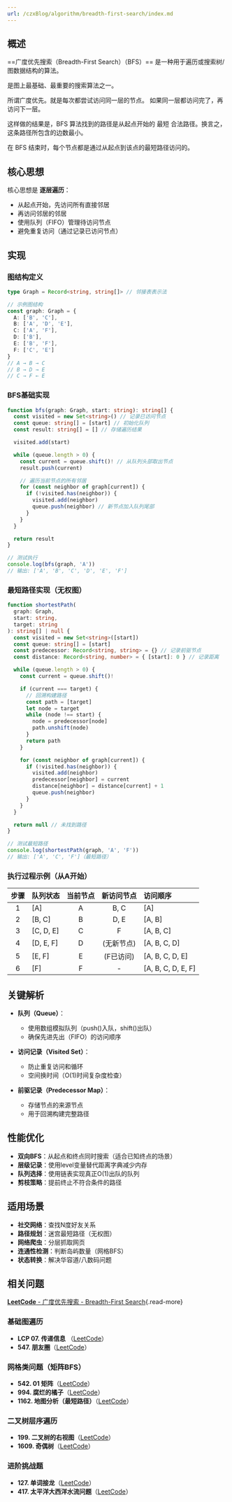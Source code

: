 ```yaml
---
url: /czxBlog/algorithm/breadth-first-search/index.md
---
```

## 概述

\==广度优先搜索（Breadth-First Search）（BFS）== 是一种用于遍历或搜索树/图数据结构的算法。

是图上最基础、最重要的搜索算法之一。

所谓广度优先。就是每次都尝试访问同一层的节点。 如果同一层都访问完了，再访问下一层。

这样做的结果是，BFS 算法找到的路径是从起点开始的 最短 合法路径。换言之，这条路径所包含的边数最小。

在 BFS 结束时，每个节点都是通过从起点到该点的最短路径访问的。

## 核心思想

核心思想是 **逐层遍历**：

* 从起点开始，先访问所有直接邻居
* 再访问邻居的邻居
* 使用队列（FIFO）管理待访问节点
* 避免重复访问（通过记录已访问节点）

## 实现

### 图结构定义

```ts
type Graph = Record<string, string[]> // 邻接表表示法

// 示例图结构
const graph: Graph = {
  A: ['B', 'C'],
  B: ['A', 'D', 'E'],
  C: ['A', 'F'],
  D: ['B'],
  E: ['B', 'F'],
  F: ['C', 'E']
}
// A → B → C
// B → D → E
// C → F ← E
```

### BFS基础实现

```ts
function bfs(graph: Graph, start: string): string[] {
  const visited = new Set<string>() // 记录已访问节点
  const queue: string[] = [start] // 初始化队列
  const result: string[] = [] // 存储遍历结果

  visited.add(start)

  while (queue.length > 0) {
    const current = queue.shift()! // 从队列头部取出节点
    result.push(current)

    // 遍历当前节点的所有邻居
    for (const neighbor of graph[current]) {
      if (!visited.has(neighbor)) {
        visited.add(neighbor)
        queue.push(neighbor) // 新节点加入队列尾部
      }
    }
  }

  return result
}

// 测试执行
console.log(bfs(graph, 'A'))
// 输出: ['A', 'B', 'C', 'D', 'E', 'F']
```

### 最短路径实现（无权图）

```ts
function shortestPath(
  graph: Graph,
  start: string,
  target: string
): string[] | null {
  const visited = new Set<string>([start])
  const queue: string[] = [start]
  const predecessor: Record<string, string> = {} // 记录前驱节点
  const distance: Record<string, number> = { [start]: 0 } // 记录距离

  while (queue.length > 0) {
    const current = queue.shift()!

    if (current === target) {
      // 回溯构建路径
      const path = [target]
      let node = target
      while (node !== start) {
        node = predecessor[node]
        path.unshift(node)
      }
      return path
    }

    for (const neighbor of graph[current]) {
      if (!visited.has(neighbor)) {
        visited.add(neighbor)
        predecessor[neighbor] = current
        distance[neighbor] = distance[current] + 1
        queue.push(neighbor)
      }
    }
  }

  return null // 未找到路径
}

// 测试最短路径
console.log(shortestPath(graph, 'A', 'F'))
// 输出: ['A', 'C', 'F']（最短路径）
```

### 执行过程示例（从A开始）

| 步骤  | 队列状态   | 当前节点 | 新访问节点 | 访问顺序            |
| :---: | :--------- | :------: | :--------: | :------------------ |
|   1   | \[A]       |    A     |    B, C    | \[A]                |
|   2   | \[B, C]    |    B     |    D, E    | \[A, B]             |
|   3   | \[C, D, E] |    C     |     F      | \[A, B, C]          |
|   4   | \[D, E, F] |    D     | (无新节点) | \[A, B, C, D]       |
|   5   | \[E, F]    |    E     | (F已访问)  | \[A, B, C, D, E]    |
|   6   | \[F]       |    F     |     -      | \[A, B, C, D, E, F] |

## 关键解析

* **队列（Queue）**：

  * 使用数组模拟队列（push()入队，shift()出队）
  * 确保先进先出（FIFO）的访问顺序

* **访问记录（Visited Set）**：

  * 防止重复访问和循环
  * 空间换时间（O(1)时间复杂度检查）

* **前驱记录（Predecessor Map）**：

  * 存储节点的来源节点
  * 用于回溯构建完整路径

## 性能优化

* **双向BFS**：从起点和终点同时搜索（适合已知终点的场景）
* **层级记录**：使用level变量替代距离字典减少内存
* **队列选择**：使用链表实现真正O(1)出队的队列
* **剪枝策略**：提前终止不符合条件的路径

## 适用场景

* **社交网络**：查找N度好友关系
* **路径规划**：迷宫最短路径（无权图）
* **网络爬虫**：分层抓取网页
* **连通性检测**：判断岛屿数量（网格BFS）
* **状态转换**：解决华容道/八数码问题

## 相关问题

[**LeetCode** - 广度优先搜索 - Breadth-First Search](https://leetcode.cn/problem-list/breadth-first-search/){.read-more}

### 基础图遍历

* **LCP 07. 传递信息** （[LeetCode](https://leetcode.cn/problems/chuan-di-xin-xi/)）
* **547. 朋友圈**（[LeetCode](https://leetcode.cn/problems/friend-circles/)）

### 网格类问题（矩阵BFS）

* **542. 01 矩阵**（[LeetCode](https://leetcode.cn/problems/01-matrix/)）
* **994. 腐烂的橘子**（[LeetCode](https://leetcode.cn/problems/rotting-oranges/)）
* **1162. 地图分析（最短路径）**（[LeetCode](https://leetcode.cn/problems/maximum-distance-in-arrays/)）

### 二叉树层序遍历

* **199. 二叉树的右视图**（[LeetCode](https://leetcode.cn/problems/binary-tree-right-side-view/)）
* **1609. 奇偶树**（[LeetCode](https://leetcode.cn/problems/even-odd-tree/)）

### 进阶挑战题

* **127. 单词接龙**（[LeetCode](https://leetcode.cn/problems/word-ladder/)）
* **417. 太平洋大西洋水流问题**（[LeetCode](https://leetcode.cn/problems/pacific-atlantic-water-flow/)）
